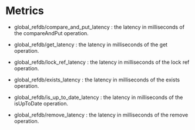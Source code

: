 Metrics
=============

* global_refdb/compare_and_put_latency
  : the latency in milliseconds of the compareAndPut operation.

* global_refdb/get_latency
  : the latency in milliseconds of the get operation.

* global_refdb/lock_ref_latency
  : the latency in milliseconds of the lock ref operation.

* global_refdb/exists_latency
  : the latency in milliseconds of the exists operation.

* global_refdb/is_up_to_date_latency
  : the latency in milliseconds of the isUpToDate operation.

* global_refdb/remove_latency
  : the latency in milliseconds of the remove operation.